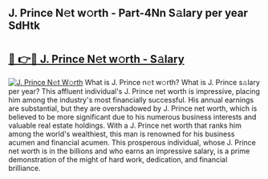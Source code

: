## J. Prince N𝚎t w𝚘rth - Part-4Nn S𝚊lary per year SdHtk

# <h2><a href="http://gc52e6o.nevu.top/?p=J.+Prince">🔗 👉🔴 J. Prince N𝚎t w𝚘rth - S𝚊lary</a></h2>

[![J. Prince N𝚎t W𝚘rth](https://i.imgur.com/Oavwk0R.jpeg)](http://gc52e6o.nevu.top/?p=J.+Prince)
What is J. Prince n𝚎t w𝚘rth? What is J. Prince s𝚊lary per year?
This affluent individual's J. Prince net worth is impressive, placing him among the industry's most financially successful. His annual earnings are substantial, but they are overshadowed by J. Prince net worth, which is believed to be more significant due to his numerous business interests and valuable real estate holdings. With a J. Prince net worth that ranks him among the world's wealthiest, this man is renowned for his business acumen and financial acumen. This prosperous individual, whose J. Prince net worth is in the billions and who earns an impressive salary, is a prime demonstration of the might of hard work, dedication, and financial brilliance.
